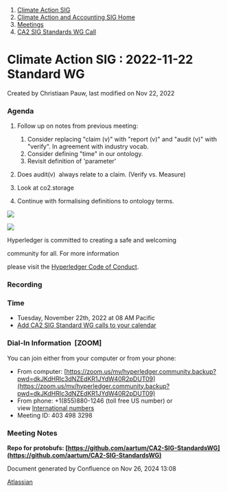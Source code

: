 1. [Climate Action SIG](index.html)
2. [Climate Action and Accounting SIG Home](Climate-Action-and-Accounting-SIG-Home_19005445.html)
3. [Meetings](Meetings_19005583.html)
4. [CA2 SIG Standards WG Call](CA2-SIG-Standards-WG-Call_19007176.html)

# Climate Action SIG : 2022-11-22 Standard WG

Created by Christiaan Pauw, last modified on Nov 22, 2022

### Agenda

1. Follow up on notes from previous meeting:
   
   1. Consider replacing "claim (v)" with "report (v)" and "audit (v)" with "verify". In agreement with industry vocab.
   2. Consider defining "time" in our ontology.
   3. Revisit definition of 'parameter'
2. Does audit(v)  always relate to a claim. (Verify vs. Measure)
3. Look at co2.storage
4. Continue with formalising definitions to ontology terms.

![](https://wiki.hyperledger.org/download/attachments/29034696/Antitrustnotice.png?version=1&modificationDate=1581695654000&api=v2)

![](https://wiki.hyperledger.org/download/attachments/2392771/welcome.png?version=2&modificationDate=1572450107000&api=v2)

Hyperledger is committed to creating a safe and welcoming

community for all. For more information

please visit the [Hyperledger Code of Conduct](https://lf-hyperledger.atlassian.net/wiki/display/HYP/Hyperledger+Code+of+Conduct).

### Recording

### **Time**

- Tuesday, November 22th, 2022 at 08 AM Pacific
- [Add CA2 SIG Standard WG calls to your calendar](https://lists.hyperledger.org/g/climate-sig/ics/invite.ics?repeatid=36679)

### **Dial-In Information  \[ZOOM]**

You can join either from your computer or from your phone:

- From computer: [https://zoom.us/my/hyperledger.community.backup?pwd=dkJKdHRlc3dNZEdKR1JYdW40R2pDUT09](https://zoom.us/my/hyperledger.community.backup?pwd=dkJKdHRlc3dNZEdKR1JYdW40R2pDUT09)
- From phone: +1(855)880-1246 (toll free US number) or view [International numbers](https://zoom.us/u/bAaJoyznp)
- Meeting ID: 403 498 3298

### **Meeting Notes**

**Repo for protobufs: [https://github.com/aartum/CA2-SIG-StandardsWG](https://github.com/aartum/CA2-SIG-StandardsWG)**

Document generated by Confluence on Nov 26, 2024 13:08

[Atlassian](http://www.atlassian.com/)
